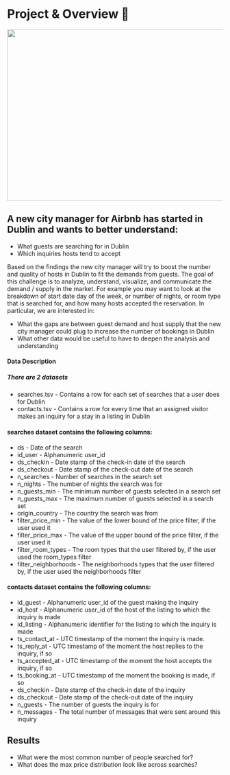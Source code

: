 # Project & Overview 🏨

<img src = "https://media.giphy.com/media/CfwvukeZK1LujFD70u/giphy.gif" width = "600" height = "400"/>

## A new city manager for Airbnb has started in Dublin and wants to better understand:

+ What guests are searching for in Dublin
+ Which inquiries hosts tend to accept

Based on the findings the new city manager will try to boost the number and quality of hosts in Dublin to fit the demands from guests. The goal of this challenge is to analyze, understand, visualize, and communicate the demand / supply in the market. For example you may want to look at the breakdown of start date day of the week, or number of nights, or room type that is searched for, and how many hosts accepted the reservation. In particular, we are interested in:

+ What the gaps are between guest demand and host supply that the new city manager could plug to increase the number of bookings in Dublin
+ What other data would be useful to have to deepen the analysis and understanding

#### Data Description

##### There are 2 datasets

+ searches.tsv - Contains a row for each set of searches that a user does for Dublin
+ contacts.tsv - Contains a row for every time that an assigned visitor makes an inquiry for a stay in a listing in Dublin

#### searches dataset contains the following columns:

+ ds - Date of the search
+ id_user - Alphanumeric user_id
+ ds_checkin - Date stamp of the check-in date of the search
+ ds_checkout - Date stamp of the check-out date of the search
+ n_searches - Number of searches in the search set
+ n_nights - The number of nights the search was for
+ n_guests_min - The minimum number of guests selected in a search set
+ n_guests_max - The maximum number of guests selected in a search set
+ origin_country - The country the search was from
+ filter_price_min - The value of the lower bound of the price filter, if the user used it
+ filter_price_max - The value of the upper bound of the price filter, if the user used it
+ filter_room_types - The room types that the user filtered by, if the user used the room_types filter
+ filter_neighborhoods - The neighborhoods types that the user filtered by, if the user used the neighborhoods filter


#### contacts dataset contains the following columns:

+ id_guest - Alphanumeric user_id of the guest making the inquiry
+ id_host - Alphanumeric user_id of the host of the listing to which the inquiry is made
+ id_listing - Alphanumeric identifier for the listing to which the inquiry is made
+ ts_contact_at - UTC timestamp of the moment the inquiry is made.
+ ts_reply_at - UTC timestamp of the moment the host replies to the inquiry, if so
+ ts_accepted_at - UTC timestamp of the moment the host accepts the inquiry, if so
+ ts_booking_at - UTC timestamp of the moment the booking is made, if so
+ ds_checkin - Date stamp of the check-in date of the inquiry
+ ds_checkout - Date stamp of the check-out date of the inquiry
+ n_guests - The number of guests the inquiry is for
+ n_messages - The total number of messages that were sent around this inquiry


## Results

+ What were the most common number of people searched for?
+ What does the max price distribution look like across searches?
